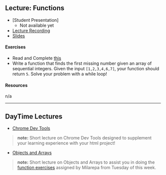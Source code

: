 ## Lecture: Functions

- [Student Presentation]
  - Not available yet
- [Lecture Recording](https://vimeo.com/user98715206/review/342128377/7efdeed5b4)
- [Slides](https://drive.google.com/open?id=1_9yT83IEaNTReQD6xODO5vxBy0n4OCvO)

#### Exercises
- Read and Complete [this](https://www.jshero.net/en/koans/while.html)
- Write a function that finds the first missing number given an array of sequential integers. Given the input `[1,2,3,4,6,7]`, your function should return `5`. Solve your problem with a while loop!

#### Resources
n/a

---

## DayTime Lectures
- [Chrome Dev Tools](https://vimeo.com/user98715206/review/341970094/12e2d08d56)
> **note:** Short lecture on Chrome Dev Tools designed to supplement your learning experience with your html project!

- [Objects and Arrays](https://vimeo.com/341911477/cfdadd766d)
> **note:** Short lecture on Objects and Arrays to assist you in doing the [function exercises](https://gist.github.com/raym/ceaad96d3afa33d25cd418c8d057115d) assigned by Milarepa from Tuesday of this week.
